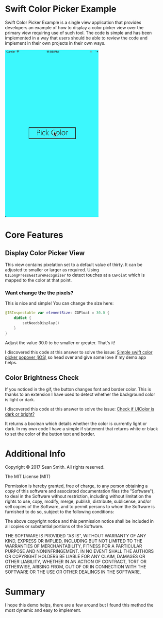 # Swift Color Picker Example
Swift Color Picker Example is a single view application that provides developers an example of how to display a color picker view over the primary view requiring use of such tool. The code is simple and has been implemented in a way that users should be able to review the code and implement in their own projects in their own ways.

![alt tag](https://github.com/AppDevGuy/SwiftColorPicker/blob/master/swift-color-picker-demo.gif)

# Core Features
## Display Color Picker View
This view contains pixelation set to a default value of thirty. It can be adjusted to smaller or larger as required. Using `UILongPressGestureRecognizer` to detect touches at a `CGPoint` which is mapped to the color at that point. 

### Want change the the pixels?
This is nice and simple! You can change the size here:

```Swift
@IBInspectable var elementSize: CGFloat = 30.0 {
    didSet {
        setNeedsDisplay()
    }
}
```

Adjust the value 30.0 to be smaller or greater. That's it!

I discovered this code at this answer to solve the issue: [Simple swift color picker popover (iOS)](http://stackoverflow.com/a/34142316/4008175) so head over and give some love if my demo app helps.

## Color Brightness Check
If you noticed in the gif, the button changes font and border color. This is thanks to an extension I have used to detect whether the background color is light or dark. 

I discovered this code at this answer to solve the issue: [Check if UIColor is dark or bright?](http://stackoverflow.com/a/29044899/4008175)

It returns a boolean which details whether the color is currently light or dark. In my own code I have a simple if statement that returns white or black to set the color of the button text and border.

# Additional Info
Copyright © 2017 Sean Smith. All rights reserved.

The MIT License (MIT)

Permission is hereby granted, free of charge, to any person obtaining a copy of this software and associated documentation files (the "Software"), to deal in the Software without restriction, including without limitation the rights to use, copy, modify, merge, publish, distribute, sublicense, and/or sell copies of the Software, and to permit persons to whom the Software is furnished to do so, subject to the following conditions:

The above copyright notice and this permission notice shall be included in all copies or substantial portions of the Software.

THE SOFTWARE IS PROVIDED "AS IS", WITHOUT WARRANTY OF ANY KIND, EXPRESS OR IMPLIED, INCLUDING BUT NOT LIMITED TO THE WARRANTIES OF MERCHANTABILITY, FITNESS FOR A PARTICULAR PURPOSE AND NONINFRINGEMENT. IN NO EVENT SHALL THE AUTHORS OR COPYRIGHT HOLDERS BE LIABLE FOR ANY CLAIM, DAMAGES OR OTHER LIABILITY, WHETHER IN AN ACTION OF CONTRACT, TORT OR OTHERWISE, ARISING FROM, OUT OF OR IN CONNECTION WITH THE SOFTWARE OR THE USE OR OTHER DEALINGS IN THE SOFTWARE.

# Summary
I hope this demo helps, there are a few around but I found this method the most dynamic and easy to implement.
